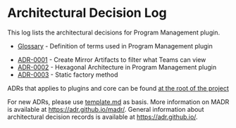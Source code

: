 # Architectural Decision Log

This log lists the architectural decisions for Program Management plugin.

* [Glossary](glossary.md) - Definition of terms used in Program Management plugin

<!-- adrlog Regenerate the content by using "adr-log -e "+(template|glossary).md" -i". You can install it via "npm install -g adr-log" -->

* [ADR-0001](0001-mirror-milestones.md) - Create Mirror Artifacts to filter what Teams can view
* [ADR-0002](0002-hexagonal-architecture.md) - Hexagonal Architecture in Program Management plugin
* [ADR-0003](0003-static-factory-method.md) - Static factory method

<!-- adrlogstop -->

ADRs that applies to plugins and core can be found [at the root of the project](../../../adr/index.md)

For new ADRs, please use [template.md](template.md) as basis.
More information on MADR is available at <https://adr.github.io/madr/>.
General information about architectural decision records is available at <https://adr.github.io/>.
